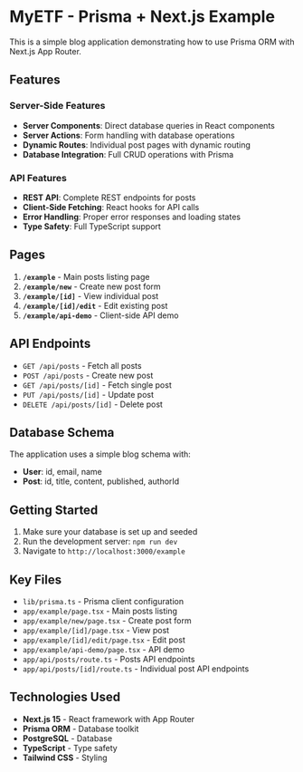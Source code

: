# MyETF - Prisma + Next.js Example

This is a simple blog application demonstrating how to use Prisma ORM with Next.js App Router.

## Features

### Server-Side Features
- **Server Components**: Direct database queries in React components
- **Server Actions**: Form handling with database operations
- **Dynamic Routes**: Individual post pages with dynamic routing
- **Database Integration**: Full CRUD operations with Prisma

### API Features
- **REST API**: Complete REST endpoints for posts
- **Client-Side Fetching**: React hooks for API calls
- **Error Handling**: Proper error responses and loading states
- **Type Safety**: Full TypeScript support

## Pages

1. **`/example`** - Main posts listing page
2. **`/example/new`** - Create new post form
3. **`/example/[id]`** - View individual post
4. **`/example/[id]/edit`** - Edit existing post
5. **`/example/api-demo`** - Client-side API demo

## API Endpoints

- `GET /api/posts` - Fetch all posts
- `POST /api/posts` - Create new post
- `GET /api/posts/[id]` - Fetch single post
- `PUT /api/posts/[id]` - Update post
- `DELETE /api/posts/[id]` - Delete post

## Database Schema

The application uses a simple blog schema with:
- **User**: id, email, name
- **Post**: id, title, content, published, authorId

## Getting Started

1. Make sure your database is set up and seeded
2. Run the development server: `npm run dev`
3. Navigate to `http://localhost:3000/example`

## Key Files

- `lib/prisma.ts` - Prisma client configuration
- `app/example/page.tsx` - Main posts listing
- `app/example/new/page.tsx` - Create post form
- `app/example/[id]/page.tsx` - View post
- `app/example/[id]/edit/page.tsx` - Edit post
- `app/example/api-demo/page.tsx` - API demo
- `app/api/posts/route.ts` - Posts API endpoints
- `app/api/posts/[id]/route.ts` - Individual post API endpoints

## Technologies Used

- **Next.js 15** - React framework with App Router
- **Prisma ORM** - Database toolkit
- **PostgreSQL** - Database
- **TypeScript** - Type safety
- **Tailwind CSS** - Styling 